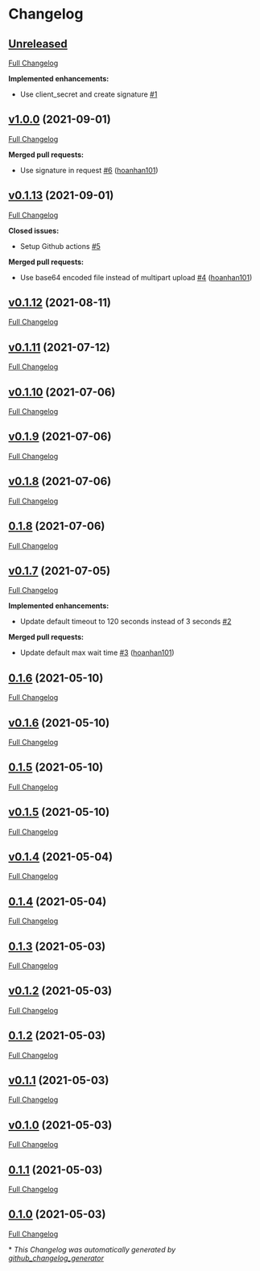 # Changelog

## [Unreleased](https://github.com/veryfi/veryfi-go/tree/HEAD)

[Full Changelog](https://github.com/veryfi/veryfi-go/compare/v1.0.0...HEAD)

**Implemented enhancements:**

- Use client\_secret and create signature [\#1](https://github.com/veryfi/veryfi-go/issues/1)

## [v1.0.0](https://github.com/veryfi/veryfi-go/tree/v1.0.0) (2021-09-01)

[Full Changelog](https://github.com/veryfi/veryfi-go/compare/v0.1.13...v1.0.0)

**Merged pull requests:**

- Use signature in request [\#6](https://github.com/veryfi/veryfi-go/pull/6) ([hoanhan101](https://github.com/hoanhan101))

## [v0.1.13](https://github.com/veryfi/veryfi-go/tree/v0.1.13) (2021-09-01)

[Full Changelog](https://github.com/veryfi/veryfi-go/compare/v0.1.12...v0.1.13)

**Closed issues:**

- Setup Github actions [\#5](https://github.com/veryfi/veryfi-go/issues/5)

**Merged pull requests:**

- Use base64 encoded file instead of multipart upload [\#4](https://github.com/veryfi/veryfi-go/pull/4) ([hoanhan101](https://github.com/hoanhan101))

## [v0.1.12](https://github.com/veryfi/veryfi-go/tree/v0.1.12) (2021-08-11)

[Full Changelog](https://github.com/veryfi/veryfi-go/compare/v0.1.11...v0.1.12)

## [v0.1.11](https://github.com/veryfi/veryfi-go/tree/v0.1.11) (2021-07-12)

[Full Changelog](https://github.com/veryfi/veryfi-go/compare/v0.1.10...v0.1.11)

## [v0.1.10](https://github.com/veryfi/veryfi-go/tree/v0.1.10) (2021-07-06)

[Full Changelog](https://github.com/veryfi/veryfi-go/compare/v0.1.9...v0.1.10)

## [v0.1.9](https://github.com/veryfi/veryfi-go/tree/v0.1.9) (2021-07-06)

[Full Changelog](https://github.com/veryfi/veryfi-go/compare/v0.1.8...v0.1.9)

## [v0.1.8](https://github.com/veryfi/veryfi-go/tree/v0.1.8) (2021-07-06)

[Full Changelog](https://github.com/veryfi/veryfi-go/compare/0.1.8...v0.1.8)

## [0.1.8](https://github.com/veryfi/veryfi-go/tree/0.1.8) (2021-07-06)

[Full Changelog](https://github.com/veryfi/veryfi-go/compare/v0.1.7...0.1.8)

## [v0.1.7](https://github.com/veryfi/veryfi-go/tree/v0.1.7) (2021-07-05)

[Full Changelog](https://github.com/veryfi/veryfi-go/compare/0.1.6...v0.1.7)

**Implemented enhancements:**

- Update default timeout to 120 seconds instead of 3 seconds [\#2](https://github.com/veryfi/veryfi-go/issues/2)

**Merged pull requests:**

- Update default max wait time [\#3](https://github.com/veryfi/veryfi-go/pull/3) ([hoanhan101](https://github.com/hoanhan101))

## [0.1.6](https://github.com/veryfi/veryfi-go/tree/0.1.6) (2021-05-10)

[Full Changelog](https://github.com/veryfi/veryfi-go/compare/v0.1.6...0.1.6)

## [v0.1.6](https://github.com/veryfi/veryfi-go/tree/v0.1.6) (2021-05-10)

[Full Changelog](https://github.com/veryfi/veryfi-go/compare/0.1.5...v0.1.6)

## [0.1.5](https://github.com/veryfi/veryfi-go/tree/0.1.5) (2021-05-10)

[Full Changelog](https://github.com/veryfi/veryfi-go/compare/v0.1.5...0.1.5)

## [v0.1.5](https://github.com/veryfi/veryfi-go/tree/v0.1.5) (2021-05-10)

[Full Changelog](https://github.com/veryfi/veryfi-go/compare/v0.1.4...v0.1.5)

## [v0.1.4](https://github.com/veryfi/veryfi-go/tree/v0.1.4) (2021-05-04)

[Full Changelog](https://github.com/veryfi/veryfi-go/compare/0.1.4...v0.1.4)

## [0.1.4](https://github.com/veryfi/veryfi-go/tree/0.1.4) (2021-05-04)

[Full Changelog](https://github.com/veryfi/veryfi-go/compare/0.1.3...0.1.4)

## [0.1.3](https://github.com/veryfi/veryfi-go/tree/0.1.3) (2021-05-03)

[Full Changelog](https://github.com/veryfi/veryfi-go/compare/v0.1.2...0.1.3)

## [v0.1.2](https://github.com/veryfi/veryfi-go/tree/v0.1.2) (2021-05-03)

[Full Changelog](https://github.com/veryfi/veryfi-go/compare/0.1.2...v0.1.2)

## [0.1.2](https://github.com/veryfi/veryfi-go/tree/0.1.2) (2021-05-03)

[Full Changelog](https://github.com/veryfi/veryfi-go/compare/v0.1.1...0.1.2)

## [v0.1.1](https://github.com/veryfi/veryfi-go/tree/v0.1.1) (2021-05-03)

[Full Changelog](https://github.com/veryfi/veryfi-go/compare/v0.1.0...v0.1.1)

## [v0.1.0](https://github.com/veryfi/veryfi-go/tree/v0.1.0) (2021-05-03)

[Full Changelog](https://github.com/veryfi/veryfi-go/compare/0.1.1...v0.1.0)

## [0.1.1](https://github.com/veryfi/veryfi-go/tree/0.1.1) (2021-05-03)

[Full Changelog](https://github.com/veryfi/veryfi-go/compare/0.1.0...0.1.1)

## [0.1.0](https://github.com/veryfi/veryfi-go/tree/0.1.0) (2021-05-03)

[Full Changelog](https://github.com/veryfi/veryfi-go/compare/809a57cb245260c615da7b2ba38206296f9af8ca...0.1.0)



\* *This Changelog was automatically generated by [github_changelog_generator](https://github.com/github-changelog-generator/github-changelog-generator)*
